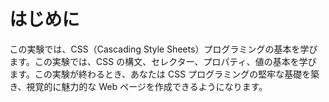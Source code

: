 # はじめに

この実験では、CSS（Cascading Style Sheets）プログラミングの基本を学びます。この実験では、CSS の構文、セレクター、プロパティ、値の基本を学びます。この実験が終わるとき、あなたは CSS プログラミングの堅牢な基礎を築き、視覚的に魅力的な Web ページを作成できるようになります。
